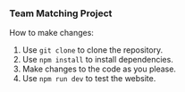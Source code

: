 ### Team Matching Project

How to make changes: 

1) Use ``git clone`` to clone the repository. 
2) Use ``npm install`` to install dependencies. 
3) Make changes to the code as you please. 
4) Use ``npm run dev`` to test the website.
